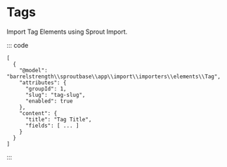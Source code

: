 # Tags

Import Tag Elements using Sprout Import.

::: code

``` craft3
[
  {
    "@model": "barrelstrength\\sproutbase\\app\\import\\importers\\elements\\Tag",
    "attributes": {
      "groupId": 1,
      "slug": "tag-slug",
      "enabled": true
    },
    "content": {
      "title": "Tag Title",
      "fields": [ ... ]
    }
  }
]
```

:::